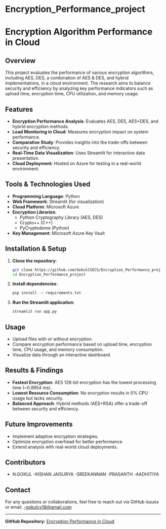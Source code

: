 # Encryption_Performance_project
# Encryption Algorithm Performance in Cloud

## Overview
This project evaluates the performance of various encryption algorithms, including AES, DES, a combination of AES & DES, and hybrid implementations, in a cloud environment. The research aims to balance security and efficiency by analyzing key performance indicators such as upload time, encryption time, CPU utilization, and memory usage.

## Features
- **Encryption Performance Analysis**: Evaluates AES, DES, AES+DES, and hybrid encryption methods.
- **Load Monitoring in Cloud**: Measures encryption impact on system performance.
- **Comparative Study**: Provides insights into the trade-offs between security and efficiency.
- **Real-Time Data Visualization**: Uses Streamlit for interactive data presentation.
- **Cloud Deployment**: Hosted on Azure for testing in a real-world environment.

## Tools & Technologies Used
- **Programming Language**: Python
- **Web Framework**: Streamlit (for visualization)
- **Cloud Platform**: Microsoft Azure
- **Encryption Libraries**:
  - Python Cryptography Library (AES, DES)
  - Crypto++ (C++)
  - PyCryptodome (Python)
- **Key Management**: Microsoft Azure Key Vault

## Installation & Setup
1. **Clone the repository**:
   ```sh
   git clone https://github.com/GokulCSECS/Encryption_Performance_project.git
   cd Encryption_Performance_project
   ```
2. **Install dependencies**:
   ```sh
   pip install -r requirements.txt
   ```
3. **Run the Streamlit application**:
   ```sh
   streamlit run app.py
   ```

## Usage
- Upload files with or without encryption.
- Compare encryption performance based on upload time, encryption time, CPU usage, and memory consumption.
- Visualize data through an interactive dashboard.

## Results & Findings
- **Fastest Encryption**: AES 128-bit encryption has the lowest processing time (~0.9954 ms).
- **Lowest Resource Consumption**: No encryption results in 0% CPU usage but lacks security.
- **Balanced Approach**: Hybrid methods (AES+RSA) offer a trade-off between security and efficiency.

## Future Improvements
- Implement adaptive encryption strategies.
- Optimize encryption overhead for better performance.
- Extend analysis with real-world cloud deployments.

## Contributors
- N.GOKUL
-KISHAN JAISURYA
-SREEKANNAN
-PRASANTH
-AADHITIYA

## Contact
For any questions or collaborations, feel free to reach out via GitHub issues or email.
-gokulcy18@gmail.com

---
**GitHub Repository:** [Encryption Performance in Cloud]((https://github.com/GokulCSECS/Encryption_Performance_project))
